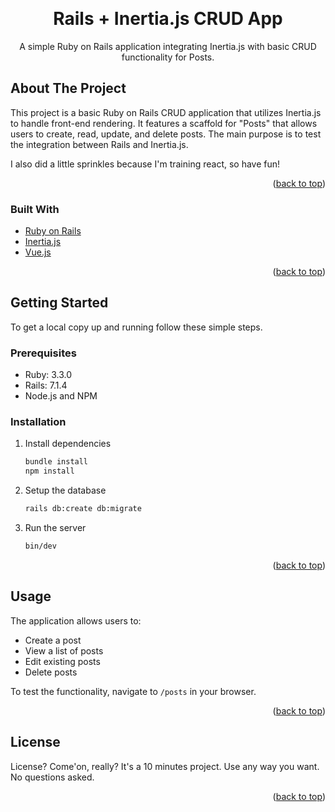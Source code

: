 <a id="readme-top"></a>

<!-- PROJECT LOGO -->
<br />
<div align="center">
  <h1 align="center">Rails + Inertia.js CRUD App</h1>

  <p align="center">
    A simple Ruby on Rails application integrating Inertia.js with basic CRUD functionality for Posts.
  </p>
</div>


<!-- ABOUT THE PROJECT -->
## About The Project

This project is a basic Ruby on Rails CRUD application that utilizes Inertia.js to handle front-end rendering. It features a scaffold for "Posts" that allows users to create, read, update, and delete posts. The main purpose is to test the integration between Rails and Inertia.js.

I also did a little sprinkles because I'm training react, so have fun!

<p align="right">(<a href="#readme-top">back to top</a>)</p>

### Built With

* [Ruby on Rails](https://rubyonrails.org/)
* [Inertia.js](https://inertiajs.com/)
* [Vue.js](https://vuejs.org/)

<p align="right">(<a href="#readme-top">back to top</a>)</p>

<!-- GETTING STARTED -->
## Getting Started

To get a local copy up and running follow these simple steps.

### Prerequisites

- Ruby: 3.3.0
- Rails: 7.1.4
- Node.js and NPM

### Installation

1. Install dependencies
   ```sh
   bundle install
   npm install
   ```
2. Setup the database
   ```sh
   rails db:create db:migrate
   ```
3. Run the server
   ```sh
   bin/dev
   ```

<p align="right">(<a href="#readme-top">back to top</a>)</p>

<!-- USAGE -->
## Usage

The application allows users to:
- Create a post
- View a list of posts
- Edit existing posts
- Delete posts

To test the functionality, navigate to `/posts` in your browser.

<p align="right">(<a href="#readme-top">back to top</a>)</p>

<!-- LICENSE -->
## License

License? Come'on, really? It's a 10 minutes project. Use any way you want. No questions asked.

<p align="right">(<a href="#readme-top">back to top</a>)</p>
